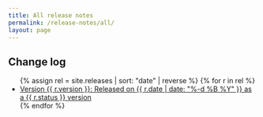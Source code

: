```yaml
---
title: All release notes
permalink: /release-notes/all/
layout: page
---
```


## Change log

<ul class="releases">
  {% assign rel = site.releases | sort: "date" | reverse %}
  {% for r in rel %}
    <li>
      <a href="{{ r.url | relative_url }}">
        Version {{ r.version }}: Released on {{ r.date | date: "%-d %B %Y" }} as a {{ r.status }} version
      </a>
    </li>
  {% endfor %}
</ul>
